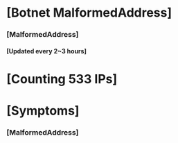 # [Botnet MalformedAddress]
### [MalformedAddress]
#### [Updated every 2~3 hours]

# [Counting 533 IPs]

# [Symptoms] 
###   [MalformedAddress]
